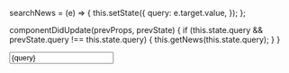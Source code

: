 
searchNews = (e) => {
  this.setState({
    query: e.target.value,
  });
};


componentDidUpdate(prevProps, prevState) {
  if (this.state.query && prevState.query !== this.state.query) {
    this.getNews(this.state.query);
  }
}

<form class="bg-white rounded px-8 pt-6 pb-8 mb-4">
  <input
    name="search news"
    value={query}
    onChange={this.searchNews}
    className="shadow appearance-none border rounded w-full py-2 px-3 text-gray-700 leading-tight focus:outline-none focus:shadow-outline"
    placeholder="Search news"
  />
</form>
